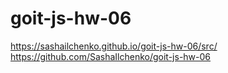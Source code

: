 # goit-js-hw-06 

 https://sashailchenko.github.io/goit-js-hw-06/src/
https://github.com/SashaIlchenko/goit-js-hw-06